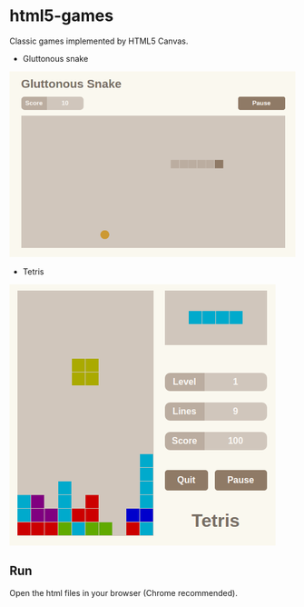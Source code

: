 # html5-games

Classic games implemented by HTML5 Canvas.

+ Gluttonous snake

![Gluttonous Snake](img/Gluttonous-Snake.png)

+ Tetris

![Tetris](img/Tetris.png)

## Run

Open the html files in your browser (Chrome recommended).

